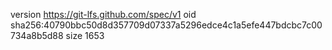 version https://git-lfs.github.com/spec/v1
oid sha256:40790bbc50d8d357709d07337a5296edce4c1a5efe447bdcbc7c00734a8b5d88
size 1653
